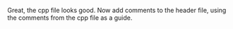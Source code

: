 Great, the cpp file looks good. Now add comments to the header file, using the comments from the cpp file as a guide.